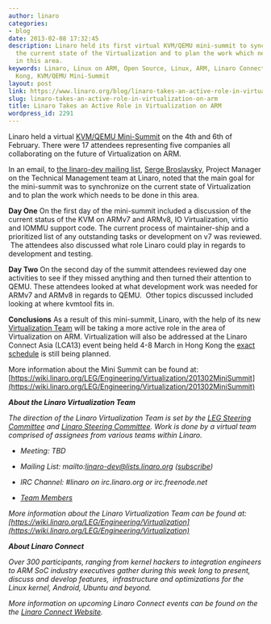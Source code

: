 ```yaml
---
author: linaro
categories:
- blog
date: 2013-02-08 17:32:45
description: Linaro held its first virtual KVM/QEMU mini-summit to synchronize on
  the current state of the Virtualization and to plan the work which needs to be done
  in this area.
keywords: Linaro, Linux on ARM, Open Source, Linux, ARM, Linaro Connect, LCA-Hong
  Kong, KVM/QEMU Mini-Summit
layout: post
link: https://www.linaro.org/blog/linaro-takes-an-active-role-in-virtualization-on-arm/
slug: linaro-takes-an-active-role-in-virtualization-on-arm
title: Linaro Takes an Active Role in Virtualization on ARM
wordpress_id: 2291
---
```


Linaro held a virtual [KVM/QEMU Mini-Summit](https://wiki.linaro.org/LEG/Engineering/Virtualization) on the 4th and 6th of February. There were 17 attendees representing five companies all collaborating on the future of Virtualization on ARM.

In an email, to [the linaro-dev mailing list](http://lists.linaro.org/pipermail/linaro-dev/2013-February/015296.html ), [Serge Broslavsky](http://www.linaro.org/linux-on-arm/meet-the-team/serge-broslavsky/ ), Project Manager on the Technical Management team at Linaro, noted that the main goal for the mini-summit was to synchronize on the current state of Virtualization and to plan the work which needs to be done in this area.

**Day One**
On the first day of the mini-summit included a discussion of the current status of the KVM on ARMv7 and ARMv8, IO Virtualization, virtio and IOMMU support code. The current process of maintainer-ship and a prioritized list of any outstanding tasks or development on v7 was reviewed.  The attendees also discussed what role Linaro could play in regards to development and testing.

**Day Two**
On the second day of the summit attendees reviewed day one activities to see if they missed anything and then turned their attention to QEMU. These attendees looked at what development work was needed for ARMv7 and ARMv8 in regards to QEMU.  Other topics discussed included looking at where kvmtool fits in.

**Conclusions**
As a result of this mini-summit, Linaro, with the help of its new [Virtualization Team](https://wiki.linaro.org/LEG/Engineering/Virtualization) will be taking a more active role in the area of Virtualization on ARM. Virtualization will also be addressed at the Linaro Connect Asia (LCA13) event being held 4-8 March in Hong Kong the [exact schedule](https://lca-13.zerista.com/) is still being planned.

More information about the Mini Summit can be found at: [https://wiki.linaro.org/LEG/Engineering/Virtualization/201302MiniSummit](https://wiki.linaro.org/LEG/Engineering/Virtualization/201302MiniSummit)

_**About the Linaro Virtualization Team**_

_The direction of the Linaro Virtualization Team is set by the [LEG Steering Committee](https://wiki.linaro.org/LEG-SC) and [Linaro Steering Committee](https://wiki.linaro.org/TSC). Work is done by a virtual team comprised of assignees from various teams within Linaro._

  * _Meeting: TBD_

  * _Mailing List: mailto:linaro-dev@lists.linaro.org ([subscribe](http://lists.linaro.org/mailman/listinfo/linaro-dev))_

  * _IRC Channel: #linaro on irc.linaro.org or irc.freenode.net_

  * _[Team Members](https://wiki.linaro.org/LEG/Engineering/Virtualization)_


_More information about the Linaro Virtualization Team can be found at: [https://wiki.linaro.org/LEG/Engineering/Virtualization](https://wiki.linaro.org/LEG/Engineering/Virtualization)_

**_About Linaro Connect_**

_Over 300 participants, ranging from kernel hackers to integration engineers to ARM SoC industry executives gather during this week long to present, discuss and develop features,  infrastructure and optimizations for the Linux kernel, Android, Ubuntu and beyond._

_More information on upcoming Linaro Connect events can be found on the the [Linaro Connect Website](http://www.linaro.org/connect)._